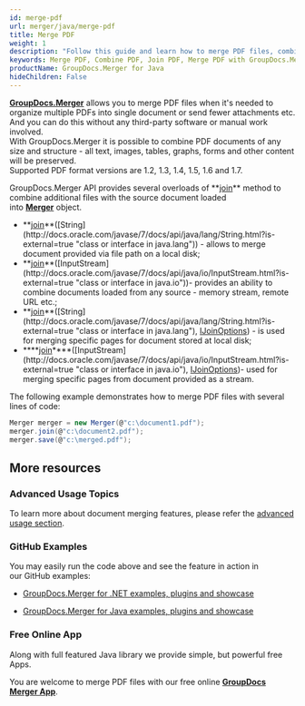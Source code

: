 ```yaml
---
id: merge-pdf
url: merger/java/merge-pdf
title: Merge PDF
weight: 1
description: "Follow this guide and learn how to merge PDF files, combine several PDFs into one using GroupDocs.Merger for Java API and couple lines of code"
keywords: Merge PDF, Combine PDF, Join PDF, Merge PDF with GroupDocs.Merger for Java
productName: GroupDocs.Merger for Java
hideChildren: False
---
```

**[GroupDocs.Merger](https://products.groupdocs.com/merger/java)** allows you to merge PDF files when it's needed to organize multiple PDFs into single document or send fewer attachments etc. And you can do this without any third-party software or manual work involved.  
With GroupDocs.Merger it is possible to combine PDF documents of any size and structure - all text, images, tables, graphs, forms and other content will be preserved.   
Supported PDF format versions are 1.2, 1.3, 1.4, 1.5, 1.6 and 1.7.

GroupDocs.Merger API provides several overloads of **[join](https://apireference.groupdocs.com/java/merger/com.groupdocs.merger/Merger#join(java.lang.String))** method to combine additional files with the source document loaded into **[Merger](https://apireference.groupdocs.com/java/merger/com.groupdocs.merger/Merger)** object. 

*   **[join](https://apireference.groupdocs.com/java/merger/com.groupdocs.merger/Merger#join(java.lang.String))**([String](http://docs.oracle.com/javase/7/docs/api/java/lang/String.html?is-external=true "class or interface in java.lang")) - allows to merge document provided via file path on a local disk; 
*   **[join](https://apireference.groupdocs.com/java/merger/com.groupdocs.merger/Merger#join(java.io.InputStream))**([InputStream](http://docs.oracle.com/javase/7/docs/api/java/io/InputStream.html?is-external=true "class or interface in java.io"))\- provides an ability to combine documents loaded from any source - memory stream, remote URL etc.;
*   **[join](https://apireference.groupdocs.com/java/merger/com.groupdocs.merger/Merger#join(java.lang.String,%20com.groupdocs.merger.domain.options.interfaces.IJoinOptions))**([String](http://docs.oracle.com/javase/7/docs/api/java/lang/String.html?is-external=true "class or interface in java.lang"), [IJoinOptions](https://apireference.groupdocs.com/java/merger/com.groupdocs.merger.domain.options.interfaces/IJoinOptions "interface in com.groupdocs.merger.domain.options.interfaces")) \- is used for merging specific pages for document stored at local disk; 
*   ****[join](https://apireference.groupdocs.com/java/merger/com.groupdocs.merger/Merger#join(java.io.InputStream,%20com.groupdocs.merger.domain.options.interfaces.IJoinOptions))****([InputStream](http://docs.oracle.com/javase/7/docs/api/java/io/InputStream.html?is-external=true "class or interface in java.io"), [IJoinOptions](https://apireference.groupdocs.com/java/merger/com.groupdocs.merger.domain.options.interfaces/IJoinOptions "interface in com.groupdocs.merger.domain.options.interfaces"))\- used for merging specific pages from document provided as a stream.

The following example demonstrates how to merge PDF files with several lines of code:

```csharp
Merger merger = new Merger(@"c:\document1.pdf"); 
merger.join(@"c:\document2.pdf");
merger.save(@"c:\merged.pdf");
```

## More resources

### Advanced Usage Topics 

To learn more about document merging features, please refer the [advanced usage section](Advanced%2Busage.html).

### GitHub Examples 

You may easily run the code above and see the feature in action in our GitHub examples:

*   [GroupDocs.Merger for .NET examples, plugins and showcase](https://github.com/groupdocs-merger/GroupDocs.Merger-for-.NET)
    
*   [GroupDocs.Merger for Java examples, plugins and showcase](https://github.com/groupdocs-merger/GroupDocs.Merger-for-Java)
    

### Free Online App 

Along with full featured Java library we provide simple, but powerful free Apps.

You are welcome to merge PDF files with our free online **[GroupDocs Merger App](https://products.groupdocs.app/merger)**.
